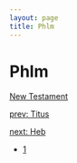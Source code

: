 ```yaml
---
layout: page
title: Phlm
---
```


# Phlm


[New Testament](/new-testament)


[prev: Titus](/new-testament/titus)


[next: Heb](/new-testament/heb)

- [1](/new-testament/phlm/phlm-1.html)
